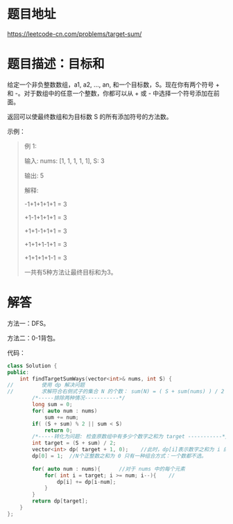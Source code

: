 # 题目地址

https://leetcode-cn.com/problems/target-sum/

# 题目描述：目标和
给定一个非负整数数组，a1, a2, ..., an, 和一个目标数，S。现在你有两个符号 + 和 -。对于数组中的任意一个整数，你都可以从 + 或 - 中选择一个符号添加在前面。

返回可以使最终数组和为目标数 S 的所有添加符号的方法数。

示例：
>例 1:
>
>输入: nums: [1, 1, 1, 1, 1], S: 3
>
>输出: 5
>
>解释: 
>
>-1+1+1+1+1 = 3
>
>+1-1+1+1+1 = 3
>
>+1+1-1+1+1 = 3
>
>+1+1+1-1+1 = 3
>
>+1+1+1+1-1 = 3
>
>一共有5种方法让最终目标和为3。

# 解答

方法一：DFS。

方法二：0-1背包。

代码：
```cpp
class Solution {
public:
    int findTargetSumWays(vector<int>& nums, int S) {
//         使用 dp 解决问题
//         求解符合右侧式子的集合 N 的个数： sum(N) = ( S + sum(nums) ) / 2
        /*-----排除两种情况-----------*/
        long sum = 0;
        for( auto num : nums)
            sum += num;
        if( (S + sum) % 2 || sum < S)
            return 0;
        /*-----转化为问题: 检查原数组中有多少个数字之和为 target -----------*/
        int target = (S + sum) / 2;
        vector<int> dp( target + 1, 0);    //此时，dp[i]表示数字之和为 i 的个数
        dp[0] = 1;  //N个正整数之和为 0 只有一种组合方式：一个数都不选。
        
        for( auto num : nums){      //对于 nums 中的每个元素
            for( int i = target; i >= num; i--){    // 
                dp[i] += dp[i-num];
            }   
        }
        return dp[target];
    }
};
```
